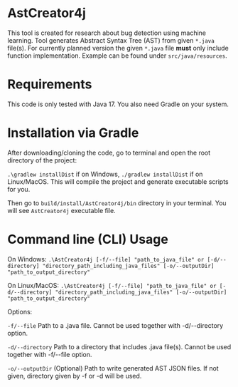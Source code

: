 # AstCreator4j
This tool is created for research about bug detection using machine learning. Tool generates Abstract Syntax Tree (AST) from given `*.java` file(s).
For currently planned version the given `*.java` file **must** only include function implementation. Example can be found under `src/java/resources`. 

# Requirements
This code is only tested with Java 17. You also need Gradle on your system.

# Installation via Gradle
After downloading/cloning the code, go to terminal and open the root directory of the project:

`.\gradlew installDist` if on Windows, `./gradlew installDist` if on Linux/MacOS. This will compile the project and generate executable scripts for you.

Then go to `build/install/AstCreator4j/bin` directory in your terminal. You will see `AstCreator4j` executable file.

# Command line (CLI) Usage
On Windows:
`.\AstCreator4j [-f/--file] "path_to_java_file" or [-d/--directory] "directory_path_including_java_files" [-o/--outputDir] "path_to_output_directory"`

On Linux/MacOS:
`.\AstCreator4j [-f/--file] "path_to_java_file" or [-d/--directory] "directory_path_including_java_files" [-o/--outputDir] "path_to_output_directory"`

Options:

`-f/--file` Path to a .java file. Cannot be used together with -d/--directory option.

`-d/--directory` Path to a directory that includes .java file(s). Cannot be used together with -f/--file option.

`-o/--outputDir` (Optional) Path to write generated AST JSON files. If not given, directory given by -f or -d will be used.

